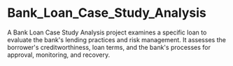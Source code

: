 # Bank_Loan_Case_Study_Analysis
 A Bank Loan Case Study Analysis project examines a specific loan to evaluate the bank's lending practices and risk management. It assesses the borrower's creditworthiness, loan terms, and the bank's processes for approval, monitoring, and recovery. 
